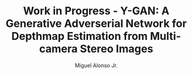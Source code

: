 ---
paperId: 6
author: Miguel Alonso Jr.
publicationauthor: Alonso Jr., M.
title: "Work in Progress - Y-GAN: A Generative Adverserial Network for Depthmap Estimation from Multi-camera Stereo Images"
pdf: --
poster: Poster_Miguel_Alonso
alt: --
type: Poster
topic: Deep Learning
subtopic: Machine Learning
link: 
conference: icml
year: 2019
tags: icml-2019-np
location: California, USA
---